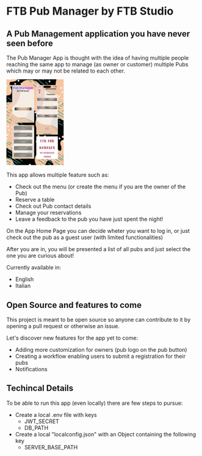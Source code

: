 # FTB Pub Manager by FTB Studio

## A Pub Management application you have never seen before

The Pub Manager App is thought with the idea of having multiple people reaching the same app to manage (as owner
or customer) multiple Pubs which may or may not be related to each other.

<img src="./assets/ReadmeAssets/Cover.jpeg" width="150">

This app allows multiple feature such as:

- Check out the menu (or create the menu if you are the owner of the Pub)
- Reserve a table
- Check out Pub contact details
- Manage your reservations
- Leave a feedback to the pub you have just spent the night!

On the App Home Page you can decide wheter you want to log in, or just check out the pub as a guest user (with limited functionalities)

After you are in, you will be presented a list of all pubs and just select the one you are curious about!

Currently available in:

- English
- Italian

## Open Source and features to come

This project is meant to be open source so anyone can contribute to it by opening a pull request or otherwise an issue.

Let's discover new features for the app yet to come:

- Adding more customization for owners (pub logo on the pub button)
- Creating a workflow enabling users to submit a registration for their pubs
- Notifications

## Techincal Details

To be able to run this app (even locally) there are few steps to pursue:

- Create a local .env file with keys
  - JWT_SECRET
  - DB_PATH
- Create a local "localconfig.json" with an Object containing the following key
  - SERVER_BASE_PATH
